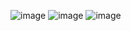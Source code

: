 ![image](https://github.com/user-attachments/assets/4de376d3-9189-4286-a80e-c4b8a2975026)
![image](https://github.com/user-attachments/assets/4b9896e2-6aeb-4ffe-8395-96c0d24fa8d6)
![image](https://github.com/user-attachments/assets/f2935e1c-497f-426f-a424-4558bc59d8ff)
